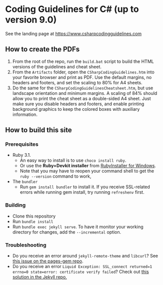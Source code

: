 Coding Guidelines for C# (up to version 9.0)
================

See the landing page at https://www.csharpcodingguidelines.com

## How to create the PDFs

1. From the root of the repo, run the `build.bat` script to build the HTML versions of the guidelines and cheat sheet.
2. From the `Artifacts` folder, open the `CSharpCodingGuidelines.htm` into your favorite browser and print as PDF. Use the default margins, no headers and footers, and set the scaling to 80% for A4 sheets.
3. Do the same for the `CSharpCodingGuidelinesCheatsheet.htm`, but use  landscape orientation and minimum margins. A scaling of 84% should allow you to print the cheat sheet as a double-sided A4 sheet. Just make sure you disable headers and footers, and  enable printing background graphics to keep the colored boxes with auxiliary information.

## How to build this site

### Prerequisites

* Ruby 3.1. 
    * An easy way to install is to use `choco install ruby`.
    * Or use the **Ruby+Devkit installer** from [RubyInstaller for Windows](https://rubyinstaller.org/downloads/archives/).
    * Note that you may have to reopen your command shell to get the `ruby --version` command to work,
* The `bundler` 
    * Run `gem install bundler` to install it. If you receive SSL-related errors while running gem install, try running `refreshenv` first.

### Building

* Clone this repository
* Run `bundle install`
* Run `bundle exec jekyll serve`. To have it monitor your working directory for changes, add the `--incremental` option.

### Troubleshooting

* Do you receive an error around `jekyll-remote-theme` and `libcurl`? See [this issue on the pages-gem repo](https://github.com/github/pages-gem/issues/526).
* Do you receive an error `Liquid Exception: SSL_connect returned=1 errno=0 state=error: certificate verify failed`? Check out [this solution in the Jekyll repo.](https://github.com/jekyll/jekyll/issues/3985#issuecomment-294266874)
